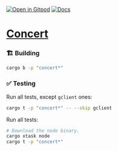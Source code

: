 [![Open in Gitpod](https://img.shields.io/badge/Open_in-Gitpod-white?logo=gitpod)](https://gitpod.io/#FOLDER=concert/https://github.com/gear-foundation/dapps)
[![Docs](https://img.shields.io/github/actions/workflow/status/gear-foundation/dapps/contracts.yml?logo=rust&label=docs)](https://dapps.gear.rs/concert_io)

# [Concert](https://wiki.gear-tech.io/docs/examples/concert)

### 🏗️ Building

```sh
cargo b -p "concert*"
```

### ✅ Testing

Run all tests, except `gclient` ones:
```sh
cargo t -p "concert*" -- --skip gclient
```

Run all tests:
```sh
# Download the node binary.
cargo xtask node
cargo t -p "concert*"
```

